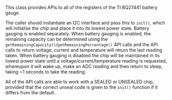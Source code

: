 This class provides APIs to all of the registers of the TI BQ27441 battery gauge.

The caller should instantiate an I2C interface and pass this to `init()`, which will initialise the chip and place it into its lowest power state.  Battery gauging is enabled separately.  When battery gauging is enabled, the remaining capacity can be determined using the `getRemainingCapacity()`/`getRemainingPercentage()` API calls and the API calls to return voltage, current and temperature will return the last reading taken.  When battery gauging is disabled the chip will be maintained in its lowest power state until a voltage/current/temperature reading is requested, whereupon it will wake up, make an ADC reading and then return to sleep, taking ~1 seconds to take the reading.

All of the API calls are able to work with a SEALED or UNSEALED chip, provided that the correct unseal code is given to the `init()` function if it differs from the default.